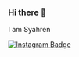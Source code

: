 ### Hi there 👋

I am Syahren

 [![Instagram Badge](https://img.shields.io/badge/-@nerhays-F44747?style=flat-square&labelColor=F44747&logo=instagram&logoColor=white&link=https://www.instagram.com/_nerhays)](https://www.instagram.com/_nerhays)
<!--
**nerhays/nerhays** is a ✨ _special_ ✨ repository because its `README.md` (this file) appears on your GitHub profile.

Here are some ideas to get you started:

- 🔭 I’m currently working on ...
- 🌱 I’m currently learning ...
- 👯 I’m looking to collaborate on ...
- 🤔 I’m looking for help with ...
- 💬 Ask me about ...
- 📫 How to reach me: ...
- 😄 Pronouns: ...
- ⚡ Fun fact: ...
-->
